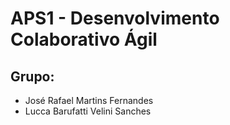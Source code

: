 # APS1 - Desenvolvimento Colaborativo Ágil

## Grupo:
* José Rafael Martins Fernandes
* Lucca Barufatti Velini Sanches


